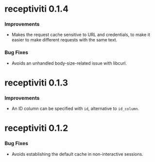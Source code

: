 # receptiviti 0.1.4

### Improvements
* Makes the request cache sensitive to URL and credentials, to make it easier to make different requests with the same text.

### Bug Fixes
* Avoids an unhandled body-size-related issue with libcurl.

# receptiviti 0.1.3

### Improvements
* An ID column can be specified with `id`, alternative to `id_column`.

# receptiviti 0.1.2

### Bug Fixes
* Avoids establishing the default cache in non-interactive sessions.
